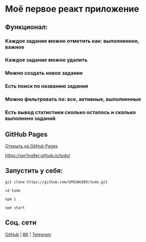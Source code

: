 # Моё первое реакт приложение

## Функционал:

### Каждое задание можно отметить как: выполненное, важное

### Каждое задание можно удалить

### Можно создать новое задание

### Есть поиск по названию задания
 
### Можно фильтровать по: все, активные, выполненные

### Есть вывод статистики сколько осталось и сколько выполнено заданий 

##  GitHub Pages
[Открыть на GitHub Pages](https://spr1ng9er.github.io/todo/)

https://spr1ng9er.github.io/todo/

## Запустить у себя: 

`git clone https://github.com/SPR1NG9ER/todo.git`

`cd todo`

`npm i`

`npm start`

## Соц. сети

[GitHub](https://spr1ng9er.github.io/todo/) | [ВК](https://vk.com/id304603991) | [Telegram](https://t.me/powerofweb) 
